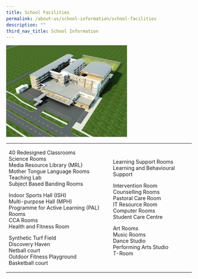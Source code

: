 ```yaml
---
title: School Facilities
permalink: /about-us/school-information/school-facilities
description: ""
third_nav_title: School Information
---
```

<img style="width: 65%;" src="/images/fac.jpg" />
<table border="0">
<tbody>
<tr>
<td>
<p>40 Redesigned Classrooms<br />Science Rooms<br />Media Resource Library (MRL)<br />Mother Tongue Language Rooms<br />Teaching Lab<br />Subject Based Banding Rooms</p>
<p>Indoor Sports Hall (ISH)<br />Multi-purpose Hall (MPH)<br />Programme for Active Learning (PAL) Rooms<br />CCA Rooms<br />Health and Fitness Room</p>
<p>Synthetic Turf Field<br />Discovery Haven<br />Netball court<br />Outdoor Fitness Playground<a href="https://sengkanggreenpri.moe.edu.sg/cos/o.x?c=/wbn/pagetree&amp;func=view&amp;rid=1194772"><br /></a>Basketball court</p>
</td>
<td>
<p>Learning Support Rooms<br />Learning and Behavioural Support</p>
<p>Intervention Room<br />Counselling Rooms<br />Pastoral Care Room<br />IT Resource Room<br />Computer Rooms<br />Student Care Centre</p>
<p>Art Rooms<br />Music Rooms<br />Dance Studio<br />Performing Arts Studio<br />T-Room</p>
</td>
</tr>
</tbody>
</table>